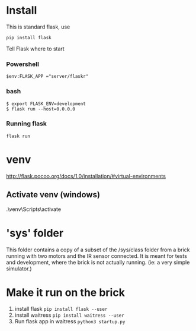 # Install

This is standard flask, use
```
pip install flask
```

Tell Flask where to start 

### Powershell
```
$env:FLASK_APP ="server/flaskr"
```

### bash 
```
$ export FLASK_ENV=development
$ flask run --host=0.0.0.0
```

### Running flask 
```flask run```

# venv
http://flask.pocoo.org/docs/1.0/installation/#virtual-environments

## Activate venv (windows)
.\venv\Scripts\activate


# 'sys' folder
This folder contains a copy of a subset of the /sys/class folder from a
brick running with two motors and the IR sensor connected. It is meant 
for tests and development, where the brick is not actually running. 
(ie: a very simple simulator.)

# Make it run on the brick
1. install flask `pip install flask --user`
2. install waitress `pip install waitress --user`
3. Run flask app in waitress `python3 startup.py`
